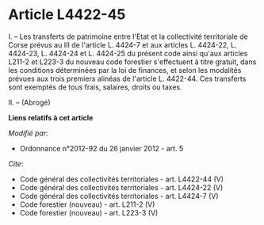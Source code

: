 # Article L4422-45

I. – Les transferts de patrimoine entre l'Etat et la collectivité territoriale de Corse prévus au III de l'article L. 4424-7
et aux articles L. 4424-22, L. 4424-23, L. 4424-24 et L. 4424-25 du présent code ainsi qu'aux articles L211-2 et L223-3 du
nouveau code forestier s'effectuent à titre gratuit, dans les conditions déterminées par la loi de finances, et selon les
modalités prévues aux trois premiers alinéas de l'article L. 4422-44. Ces transferts sont exemptés de tous frais, salaires,
droits ou taxes.

II. – (Abrogé)

**Liens relatifs à cet article**

_Modifié par_:

  - Ordonnance n°2012-92 du 26 janvier 2012 - art. 5

_Cite_:

  - Code général des collectivités territoriales - art. L4422-44 (V)
  - Code général des collectivités territoriales - art. L4424-22 (V)
  - Code général des collectivités territoriales - art. L4424-7 (V)
  - Code forestier (nouveau) - art. L211-2 (V)
  - Code forestier (nouveau) - art. L223-3 (V)
